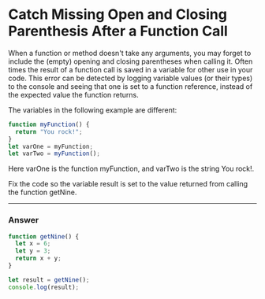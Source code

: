 # Catch Missing Open and Closing Parenthesis After a Function Call

When a function or method doesn't take any arguments, you may forget to include the (empty) opening and closing parentheses when calling it. Often times the result of a function call is saved in a variable for other use in your code. This error can be detected by logging variable values (or their types) to the console and seeing that one is set to a function reference, instead of the expected value the function returns.

The variables in the following example are different:

```js
function myFunction() {
  return "You rock!";
}
let varOne = myFunction;
let varTwo = myFunction();
```

Here varOne is the function myFunction, and varTwo is the string You rock!.

Fix the code so the variable result is set to the value returned from calling the function getNine.

***

### Answer

```js
function getNine() {
  let x = 6;
  let y = 3;
  return x + y;
}

let result = getNine();
console.log(result);
```